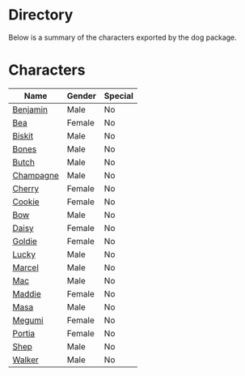 # Directory
Below is a summary of the characters exported by the dog package.
# Characters
|Name|Gender|Special|
|---|---|---|
|[Benjamin](./character/dog/benjamin.go)|Male|No|
|[Bea](./character/dog/bea.go)|Female|No|
|[Biskit](./character/dog/biskit.go)|Male|No|
|[Bones](./character/dog/bones.go)|Male|No|
|[Butch](./character/dog/butch.go)|Male|No|
|[Champagne](./character/dog/champagne.go)|Male|No|
|[Cherry](./character/dog/cherry.go)|Female|No|
|[Cookie](./character/dog/cookie.go)|Female|No|
|[Bow](./character/dog/bow.go)|Male|No|
|[Daisy](./character/dog/daisy.go)|Female|No|
|[Goldie](./character/dog/goldie.go)|Female|No|
|[Lucky](./character/dog/lucky.go)|Male|No|
|[Marcel](./character/dog/marcel.go)|Male|No|
|[Mac](./character/dog/mac.go)|Male|No|
|[Maddie](./character/dog/maddie.go)|Female|No|
|[Masa](./character/dog/masa.go)|Male|No|
|[Megumi](./character/dog/megumi.go)|Female|No|
|[Portia](./character/dog/portia.go)|Female|No|
|[Shep](./character/dog/shep.go)|Male|No|
|[Walker](./character/dog/walker.go)|Male|No|
